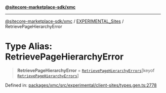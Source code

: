 [**@sitecore-marketplace-sdk/xmc**](../../../../README.md)

***

[@sitecore-marketplace-sdk/xmc](../../../../README.md) / [EXPERIMENTAL\_Sites](../README.md) / RetrievePageHierarchyError

# Type Alias: RetrievePageHierarchyError

> **RetrievePageHierarchyError** = [`RetrievePageHierarchyErrors`](RetrievePageHierarchyErrors.md)\[keyof [`RetrievePageHierarchyErrors`](RetrievePageHierarchyErrors.md)\]

Defined in: [packages/xmc/src/experimental/client-sites/types.gen.ts:2778](https://github.com/Sitecore/marketplace-sdk/blob/main/packages/xmc/src/experimental/client-sites/types.gen.ts#L2778)

